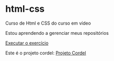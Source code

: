 # html-css
 Curso de Html e CSS do curso em vídeo

 Estou aprendendo a gerenciar meus repositórios

 <a href=" https://guilhermejoaquimramos.github.io/html-css/exercicios/ex001/index.html">Executar o exercício </a>

 Este é o projeto cordel: <a href= "https://github.com/guilhermejoaquimramos/html-css/blob/main/exercicios/ex022/projetocordel.html">Projeto Cordel </a>
